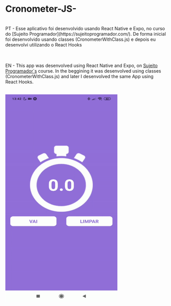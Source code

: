 # Cronometer-JS-
<br/>
PT - Esse aplicativo foi desenvolvido usando React Native e Expo, no curso do [Sujeito Programador](https://sujeitoprogramador.com/). De forma inicial foi desenvolvido usando classes (CronometerWithClass.js) e depois eu desenvolvi utilizando o React Hooks<br/><br/>
<br/>

EN - This app was desenvolved using React Native and Expo, on [Sujeito Programador´s](https://sujeitoprogramador.com/) course. In the beggining it was desenvolved using classes (CronometerWithClass.js) and later I desenvolved the same App using React Hooks.<br/>
<br/>


<img src="gif/cronometro.gif" width="350" height="650"/>

